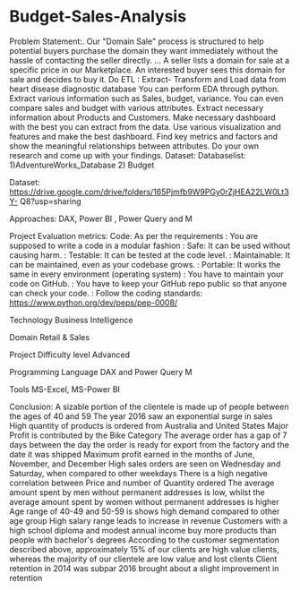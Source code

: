 # Budget-Sales-Analysis

Problem Statement:.
Our "Domain Sale" process is structured to help potential buyers purchase the domain
they want immediately without the hassle of contacting the seller directly. ... A seller lists a
domain for sale at a specific price in our Marketplace. An interested buyer sees this
domain for sale and decides to buy it.
Do ETL : Extract- Transform and Load data from heart disease diagnostic database
You can perform EDA through python.
Extract various information such as Sales, budget, variance.
You can even compare sales and budget with various attributes.
Extract necessary information about Products and Customers.
Make necessary dashboard with the best you can extract from the data.
Use various visualization and features and make the best dashboard.
Find key metrics and factors and show the meaningful relationships between attributes.
Do your own research and come up with your findings.
Dataset:
Databaselist:
1)AdventureWorks_Database
2) Budget

Dataset:
https://drive.google.com/drive/folders/165Pjmfb9W9PGy0rZjHEA22LW0Lt3Y-
Q8?usp=sharing

Approaches:
DAX, Power BI , Power Query and M

Project Evaluation metrics:
Code: As per the requirements
 You are supposed to write a code in a modular fashion
 Safe: It can be used without causing harm.
 Testable: It can be tested at the code level.
 Maintainable: It can be maintained, even as your codebase grows.
 Portable: It works the same in every environment (operating system)
 You have to maintain your code on GitHub.
 You have to keep your GitHub repo public so that anyone can check your code.
 Follow the coding standards: https://www.python.org/dev/peps/pep-0008/

Technology 
Business Intelligence

Domain 
Retail & Sales

Project Difficulty level 
Advanced

Programming Language 
DAX and Power Query M

Tools 
MS-Excel, MS-Power BI

Conclusion: 
A sizable portion of the clientele is made up of people between the ages of 40 and 59
The year 2016 saw an exponential surge in sales
High quantity of products is ordered from Australia and United States
Major Profit is contributed by the Bike Category
The average order has a gap of 7 days between the day the order is ready for export from the factory and the date it was shipped
Maximum profit earned in the months of June, November, and December
High sales orders are seen on Wednesday and Saturday, when compared to other weekdays
There is a high negative correlation between Price and number of Quantity ordered
The average amount spent by men without permanent addresses is low, whilst the average amount spent by women without permanent addresses is higher
Age range of 40-49 and 50-59 is shows high demand compared to other age group
High salary range leads to increase in revenue
Customers with a high school diploma and modest annual income buy more products than people with bachelor's degrees
According to the customer segmentation described above, approximately 15% of our clients are high value clients, whereas the majority of our clientele are low value and lost clients
Client retention in 2014 was subpar
2016 brought about a slight improvement in retention
